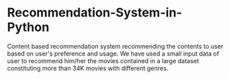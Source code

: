 # Recommendation-System-in-Python
Content based recommendation system recommending the contents to user based on user's preference and usage.
We have used a small input data of user to recommend him/her the movies contained in a large dataset constituting more than 34K movies with different genres.
